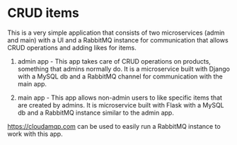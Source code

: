 # CRUD items

This is a very simple application that consists of two microservices (admin and main) with a UI and a RabbitMQ instance for communication that allows CRUD operations and adding likes for items.

1. admin app - This app takes care of CRUD operations on products, something that admins normally do. It is a microservice built with Django with a MySQL db and a RabbitMQ channel for communication with the main app.

1. main app - This app allows non-admin users to like specific items that are created by admins. It is microservice built with Flask with a MySQL db and a RabbitMQ instance similar to the admin app.

<https://cloudamqp.com> can be used to easily run a RabbitMQ instance to work with this app.
